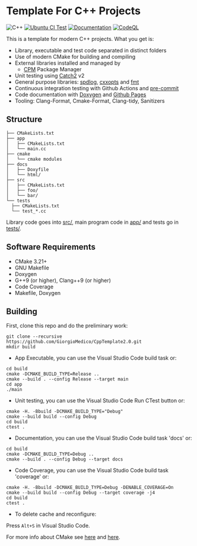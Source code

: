 # Template For C++ Projects

![C++](https://img.shields.io/badge/C%2B%2B-11%2F14%2F17%2F20%2F23-blue)
[![Ubuntu CI Test](https://github.com/GiorgioMedico/CppTemplate2.0/actions/workflows/ubuntu.yml/badge.svg)](https://github.com/GiorgioMedico/CppTemplate2.0/actions/workflows/ubuntu.yml)
[![Documentation](https://github.com/GiorgioMedico/CppTemplate2.0/actions/workflows/documentation.yml/badge.svg)](https://github.com/GiorgioMedico/CppTemplate2.0/actions/workflows/documentation.yml)
[![CodeQL](https://github.com/GiorgioMedico/CppTemplate2.0/actions/workflows/codeql.yml/badge.svg)](https://github.com/GiorgioMedico/CppTemplate2.0/actions/workflows/codeql.yml)

This is a template for modern C++ projects.
What you get is:

- Library, executable and test code separated in distinct folders
- Use of modern CMake for building and compiling
- External libraries installed and managed by
  - [CPM](https://github.com/cpm-cmake/CPM.cmake) Package Manager
- Unit testing using [Catch2](https://github.com/catchorg/Catch2) v2
- General purpose libraries: [spdlog](https://github.com/gabime/spdlog), [cxxopts](https://github.com/jarro2783/cxxopts) and [fmt](https://github.com/fmtlib/fmt)
- Continuous integration testing with Github Actions and [pre-commit](https://pre-commit.com/)
- Code documentation with [Doxygen](https://doxygen.nl/) and [Github Pages](https://franneck94.github.io/CppProjectTemplate/)
- Tooling: Clang-Format, Cmake-Format, Clang-tidy, Sanitizers

## Structure

```text
├── CMakeLists.txt
├── app
│   ├── CMakeLists.txt
│   └── main.cc
├── cmake
│   └── cmake modules
├── docs
│   ├── Doxyfile
│   └── html/
├── src
│   ├── CMakeLists.txt
│   ├── foo/
│   └── bar/
└── tests
  ├── CMakeLists.txt
  └── test_*.cc
```

Library code goes into [src/](src/), main program code in [app/](app) and tests go in [tests/](tests/).

## Software Requirements

- CMake 3.21+
- GNU Makefile
- Doxygen
- G++9 (or higher), Clang++9 (or higher)
- Code Coverage
- Makefile, Doxygen

## Building

First, clone this repo and do the preliminary work:

```shell
git clone --recursive https://github.com/GiorgioMedico/CppTemplate2.0.git
mkdir build
```

- App Executable, you can use the Visual Studio Code build task or:

```shell
cd build
cmake -DCMAKE_BUILD_TYPE=Release ..
cmake --build . --config Release --target main
cd app
./main
```

- Unit testing, you can use the Visual Studio Code Run CTest button or:

```shell
cmake -H. -Bbuild -DCMAKE_BUILD_TYPE="Debug"
cmake --build build --config Debug
cd build
ctest .
```

- Documentation, you can use the Visual Studio Code build task 'docs' or:

```shell
cd build
cmake -DCMAKE_BUILD_TYPE=Debug ..
cmake --build . --config Debug --target docs
```

- Code Coverage, you can use the Visual Studio Code build task 'coverage' or:

```shell
cmake -H. -Bbuild -DCMAKE_BUILD_TYPE=Debug -DENABLE_COVERAGE=On
cmake --build build --config Debug --target coverage -j4
cd build
ctest .
```

- To delete cache and reconfigure:

Press `Alt+S` in Visual Studio Code.

For more info about CMake see [here](./README_cmake.md) and [here](./README_tools.md).
